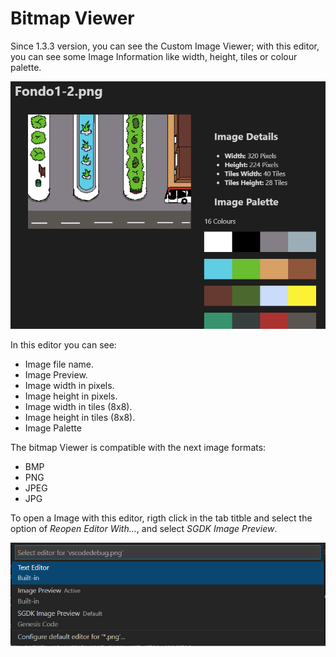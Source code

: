 # Bitmap Viewer

Since 1.3.3 version, you can see the Custom Image Viewer; with this editor, you can see some Image Information like width, height, tiles or colour palette.

![BitmapViewer](img/bitmapv.PNG)

In this editor you can see:

* Image file name.
* Image Preview.
* Image width in pixels.
* Image height in pixels.
* Image width in tiles (8x8).
* Image height in tiles (8x8).
* Image Palette

The bitmap Viewer is compatible with the next image formats:

* BMP
* PNG
* JPEG
* JPG

To open a Image with this editor, rigth click in the tab titble and select the option of _Reopen Editor With..._, and select _SGDK Image Preview_.

![SelectEditor](img/selecteditor.png)
